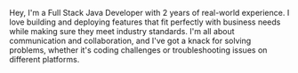 Hey, I'm a Full Stack Java Developer with 2 years of real-world experience. I love building and deploying features that fit perfectly with business needs while making sure they meet industry standards. I'm all about communication and collaboration, and I've got a knack for solving problems, whether it's coding challenges or troubleshooting issues on different platforms.
